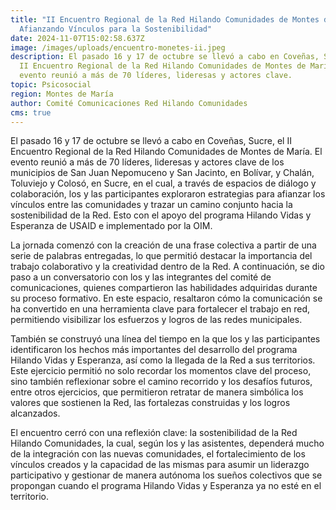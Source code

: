 ```yaml
---
title: "II Encuentro Regional de la Red Hilando Comunidades de Montes de María:
  Afianzando Vínculos para la Sostenibilidad"
date: 2024-11-07T15:02:58.637Z
image: /images/uploads/encuentro-monetes-ii.jpeg
description: El pasado 16 y 17 de octubre se llevó a cabo en Coveñas, Sucre, el
  II Encuentro Regional de la Red Hilando Comunidades de Montes de María. El
  evento reunió a más de 70 líderes, lideresas y actores clave.
topic: Psicosocial
region: Montes de María
author: Comité Comunicaciones Red Hilando Comunidades
cms: true
---
```

El pasado 16 y 17 de octubre se llevó a cabo en Coveñas, Sucre, el II Encuentro Regional de la Red Hilando Comunidades de Montes de María. El evento reunió a más de 70 líderes, lideresas y actores clave de los municipios de San Juan Nepomuceno y San Jacinto, en Bolívar, y Chalán, Toluviejo y Colosó, en Sucre, en el cual, a través de espacios de diálogo y colaboración, los y las participantes exploraron estrategias para afianzar los vínculos entre las comunidades y trazar un camino conjunto hacia la sostenibilidad de la Red. Esto con el apoyo del programa Hilando Vidas y Esperanza de USAID e implementado por la OIM. 

La jornada comenzó con la creación de una frase colectiva a partir de una serie de palabras entregadas, lo que permitió destacar la importancia del trabajo colaborativo y la creatividad dentro de la Red. A continuación, se dio paso a un conversatorio con los y las integrantes del comité de comunicaciones, quienes compartieron las habilidades adquiridas durante su proceso formativo. En este espacio, resaltaron cómo la comunicación se ha convertido en una herramienta clave para fortalecer el trabajo en red, permitiendo visibilizar los esfuerzos y logros de las redes municipales.

También se construyó una línea del tiempo en la que los y las participantes identificaron los hechos más importantes del desarrollo del programa Hilando Vidas y Esperanza, así como la llegada de la Red a sus territorios. Este ejercicio permitió no solo recordar los momentos clave del proceso, sino también reflexionar sobre el camino recorrido y los desafíos futuros,  entre otros ejercicios, que permitieron retratar de manera simbólica los valores que sostienen la Red, las fortalezas construidas y los logros alcanzados. 

El encuentro cerró con una reflexión clave: la sostenibilidad de la Red Hilando Comunidades, la cual, según los y las asistentes, dependerá mucho de la integración con las nuevas comunidades, el fortalecimiento de los vínculos creados y la capacidad de las mismas para asumir un liderazgo participativo y gestionar de manera autónoma los sueños colectivos que se propongan cuando el programa Hilando Vidas y Esperanza ya no esté en el territorio.